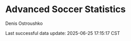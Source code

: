 # Advanced Soccer Statistics
Denis Ostroushko

<!-- gfm -->

Last successful data update: 2025-06-25 17:15:17 CST
